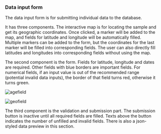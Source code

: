 ### Data input form

The data input form is for submitting individual data to the database.

It has three components. The interactive map is for locating the sample and get its geographic coordinates. Once clicked, a marker will be added to the map, and fields for latitude and longitude will be automatically filled. Multiple markers can be added to the form, but the coordinates for the last marker will be filled into corresponding fields. The user can also directly fill latitudes and longitudes into corresponding fields without using the map.

The second component is the form. Fields for latitude, longitude and dates are required. Other fields with blue borders are important fields. For numerical fields, if an input value is out of the recommended range (potential invalid data inputs), the border of that field turns red, otherwise it turns green. 

![agefield](pathname:///images/sample-submit-form/age-field.png)


![geofield](pathname:///images/sample-submit-form/geo-field.png)

The third component is the validation and submission part. The submission button is inactive until all required fields are filled. Texts above the button indicates the number of unfilled and invalid fields. There is also a json-styled data preview in this section.
